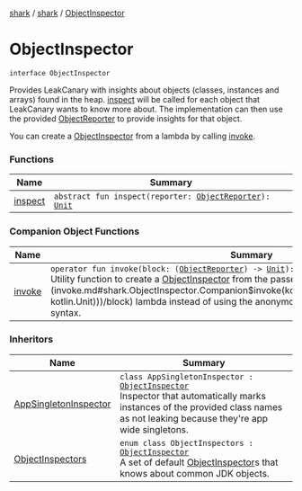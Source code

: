 [shark](../../index.md) / [shark](../index.md) / [ObjectInspector](./index.md)

# ObjectInspector

`interface ObjectInspector`

Provides LeakCanary with insights about objects (classes, instances and arrays) found in the
heap. [inspect](inspect.md) will be called for each object that LeakCanary wants to know more about.
The implementation can then use the provided [ObjectReporter](../-object-reporter/index.md) to provide insights for that
object.

You can create a [ObjectInspector](./index.md) from a lambda by calling [invoke](invoke.md).

### Functions

| Name | Summary |
|---|---|
| [inspect](inspect.md) | `abstract fun inspect(reporter: `[`ObjectReporter`](../-object-reporter/index.md)`): `[`Unit`](https://kotlinlang.org/api/latest/jvm/stdlib/kotlin/-unit/index.html) |

### Companion Object Functions

| Name | Summary |
|---|---|
| [invoke](invoke.md) | `operator fun invoke(block: (`[`ObjectReporter`](../-object-reporter/index.md)`) -> `[`Unit`](https://kotlinlang.org/api/latest/jvm/stdlib/kotlin/-unit/index.html)`): `[`ObjectInspector`](./index.md)<br>Utility function to create a [ObjectInspector](./index.md) from the passed in [block](invoke.md#shark.ObjectInspector.Companion$invoke(kotlin.Function1((shark.ObjectReporter, kotlin.Unit)))/block) lambda instead of using the anonymous `object : OnHeapAnalyzedListener` syntax. |

### Inheritors

| Name | Summary |
|---|---|
| [AppSingletonInspector](../-app-singleton-inspector/index.md) | `class AppSingletonInspector : `[`ObjectInspector`](./index.md)<br>Inspector that automatically marks instances of the provided class names as not leaking because they're app wide singletons. |
| [ObjectInspectors](../-object-inspectors/index.md) | `enum class ObjectInspectors : `[`ObjectInspector`](./index.md)<br>A set of default [ObjectInspector](./index.md)s that knows about common JDK objects. |
